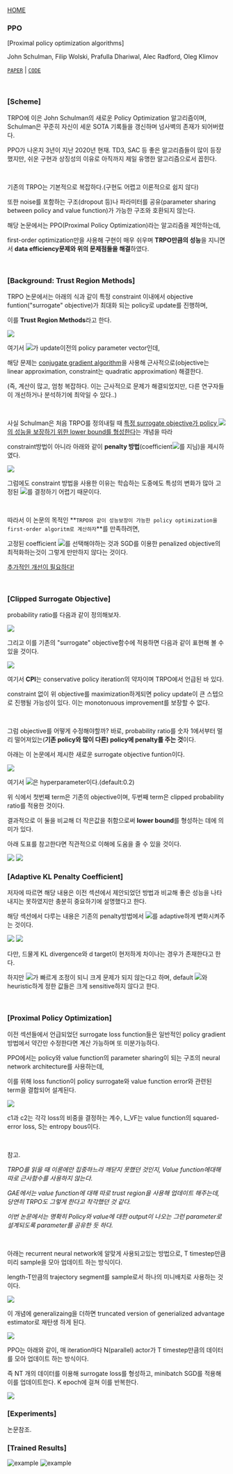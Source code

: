 [HOME](https://github.com/namjiwon1023/Code_With_RL)

### PPO

[Proximal policy optimization algorithms]

John Schulman, Filip Wolski, Prafulla Dhariwal, Alec Radford, Oleg Klimov

[`PAPER`](https://arxiv.org/pdf/1707.06347.pdf)	|	[`CODE`](https://github.com/namjiwon1023/Code_With_RL/blob/main/Tutorials/PPO(Construction)/algorithm/agent.py)

<br/>

### [Scheme]

TRPO에 이은 John Schulman의 새로운 Policy Optimization 알고리즘이며, Schulman은 꾸준히 자신이 세운 SOTA 기록들을 갱신하며 넘사벽의 존재가 되어버렸다.

PPO가 나온지 3년이 지난 2020년 현재. TD3, SAC 등 좋은 알고리즘들이 많이 등장했지만, 쉬운 구현과 상징성의 이유로 아직까지 제일 유명한 알고리즘으로서 꼽힌다.

</br>

기존의 TRPO는 기본적으로 복잡하다.(구현도 어렵고 이론적으로 쉽지 않다)

또한 noise를 포함하는 구조(dropout 등)나 파라미터를 공유(parameter sharing between policy and value function)가 가능한 구조와 호환되지 않는다.

해당 논문에서는 PPO(Proximal Policy Optimization)라는 알고리즘을 제안하는데,

first-order optimization만을 사용해 구현이 매우 쉬우며 **TRPO만큼의 성능**을 지니면서 **data efficiency문제와 위의 문제점들을 해결**하였다.

</br>

### [Background: Trust Region Methods]

TRPO 논문에서는 아래의 식과 같이 특정 constraint 이내에서 objective funtion("surrogate" objective)가 최대화 되는 policy로 update를 진행하며,

이를 **Trust Region Methods**라고 한다.

<img src="../assets/ppo1.png"/>

여기서 <img src="../assets/theta_old.png"/>가 update이전의 policy parameter vector인데, 

해당 문제는 <u>conjugate gradient algorithm</u>을 사용해 근사적으로(objective는 linear approximation, constraint는 quadratic approximation) 해결한다. 

(즉, 계산이 많고, 엄청 복잡하다. 이는 근사적으로 문제가 해결되었지만, 다른 연구자들이 개선하거나 분석하기에 최악일 수 있다..)

</br>

사실 Schulman은 처음 TRPO를 정의내릴 때 <u>특정 surrogate objective가 policy <img src="../assets/pi.png"/>의 성능을 보장하기 위한 lower bound를 형성한다</u>는 개념을 따라

constraint방법이 아니라 아래와 같이 **penalty 방법**(coefficient<img src="../assets/beta.png"/>를 지님)을 제시하였다.

<img src="../assets/ppo2.png"/>

그럼에도 constraint 방법을 사용한 이유는 학습하는 도중에도 특성의 변화가 많아 고정된 <img src="../assets/beta.png"/>를 결정하기 어렵기 때문이다.

</br>

따라서 이 논문의 목적인 **`TRPO와 같이 성능보장이 가능한 policy optimization을 first-order algoritm로 계산하자`**를 만족하려면,

고정된 coefficient <img src="../assets/beta.png"/>를 선택해야하는 것과 SGD를 이용한 penalized objective의 최적화하는것이 그렇게 만만하지 않다는 것이다. 

<u>추가적인 개선이 필요하다!</u>

</br>

### [Clipped Surrogate Objective]

probability ratio를 다음과 같이 정의해보자.

<img src="../assets/ppo3.png"/>

그리고 이를  기존의 "surrogate" objective함수에 적용하면 다음과 같이 표현해 볼 수 있을 것이다.

<img src="../assets/ppo4.png"/>

여기서 **CPI**는 conservative policy iteration의 약자이며 TRPO에서 언급된 바 있다.

constraint 없이 위 objective를 maximization하게되면 policy update이 큰 스텝으로 진행될 가능성이 있다. 이는 monotonuous improvement를 보장할 수 없다.

</br>

그럼 objective를 어떻게 수정해야할까? 바로, probability ratio를 숫자 1에서부터 멀리 떨어져있는(**기존 policy와 많이 다른) policy에 penalty를 주는 것**이다.

아래는 이 논문에서 제시한 새로운 surrogate objective funtion이다. 

<img src="../assets/ppo5.png"/>

여기서 <img src="../assets/epsilon.png"/>은 hyperparameter이다.(default:0.2)

위 식에서 첫번째 term은 기존의 objective이며, 두번째 term은 clipped probability ratio를 적용한 것이다.

결과적으로 이 둘을 비교해 더 작은값을 취함으로써 **lower bound**를 형성하는 데에 의미가 있다.

아래 도표를 참고한다면 직관적으로 이해에 도움을 줄 수 있을 것이다.

<img src="../assets/ppo6.png"/>



<img src="../assets/ppo7.png"/>

</br>

### [Adaptive KL Penalty Coefficient]

저자에 따르면 해당 내용은 이전 섹션에서 제안되었던 방법과 비교해 좋은 성능을 나타내지는 못하였지만 충분히 중요하기에 설명했다고 한다.

해당 섹션에서 다루는 내용은 기존의 penalty방법에서 <img src="../assets/beta.png"/>를 adaptive하게 변화시켜주는 것이다.

<img src="../assets/ppo9.png"/>

<img src="../assets/ppo8.png"/>

다만, 드물게 KL divergence와 d target이 현저하게 차이나는 경우가 존재한다고 한다. 

하지만 <img src="../assets/beta.png"/>가 빠르게 조정이 되니 크게 문제가 되지 않는다고 하며, default <img src="../assets/beta.png"/>와 heuristic하게 정한 값들은 크게 sensitive하지 않다고 한다.

</br>

### [Proximal Policy Optimization]

이전 섹션들에서 언급되었던 surrogate loss function들은 일반적인 policy gradient방법에서 약간만 수정한다면 계산 가능하며 또 미분가능하다.

PPO에서는 policy와 value function의 parameter sharing이 되는 구조의 neural network architecture를 사용하는데,

이를 위해 loss function이 policy surrogate와 value function error와 관련된 term을 결합되어 설계된다.

<img src="../assets/ppo11.png"/>

c1과 c2는 각각 loss의 비중을 결정하는 계수, L_VF는 value function의 squared-error loss, S는 entropy bous이다.

</br>

참고.

*TRPO를 읽을 때 이론에만 집중하느라 깨닫지 못했던 것인지, Value function에대해 따로 근사함수를 사용하지 않는다.*

*GAE에서는 value function에 대해 따로 trust region을 사용해 업데이트 해주는데, 당연히 TRPO도 그렇게 한다고 착각했던 것 같다.*

*이번 논문에서는 명확히 Policy와 value에 대한 output이 나오는 그런 parameter로 설계되도록 parameter를 공유한 듯 하다.*

</br>

아래는 recurrent neural network에 알맞게 사용되고있는 방법으로, T timestep만큼 미리 sample을 모아 업데이트 하는 방식이다.

length-T만큼의 trajectory segment를 sample로서 하나의 미니배치로 사용하는 것이다.

<img src="../assets/ppo12.png"/>

이 개념에 generalizaing을 더하면 truncated version of generialized advantage estimator로 재탄생 하게 된다.

<img src="../assets/ppo13.png"/>

PPO는 아래와 같이, 매 iteration마다 N(parallel) actor가 T timestep만큼의 데이터를 모아 업데이트 하는 방식이다.

즉 NT 개의 데이터를 이용해 surrogate loss를 형성하고, minibatch SGD를 적용해 이를 업데이트한다. K epoch에 걸쳐 이를 반복한다.

<img src="../assets/ppo10.png"/>

</br>

### [Experiments]

논문참조.

### [Trained Results]

![example](./gifs/Pendulum-v0.gif)
![example](./gifs/ppo.jpg)
